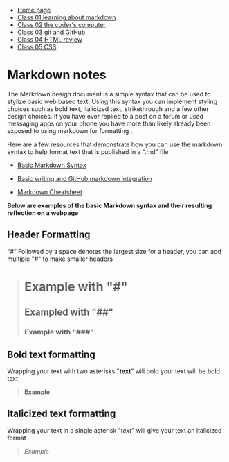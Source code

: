 * [Home page](https://rdball.github.io/reading-notes/)
* [Class 01 learning about markdown](read01)
* [Class 02 the coder's computer](read02)
* [Class 03 git and GitHub](read03)
* [Class 04 HTML review](read04)
* [Class 05 CSS](read05)

# Markdown notes

The Markdown design document is a simple syntax that can be used to stylize basic web based text. Using this syntax you can implement styling choices such as bold text, italicized text, strikethrough and a few other design choices. If you have ever replied to a post on a forum or used messaging apps on your phone you have more than likely already been exposed to using markdown for formatting .

Here are a few resources that demonstrate how you can use the markdown syntax to help format text that is published in a “.md” file

- [Basic Markdown Syntax](https://www.markdownguide.org/basic-syntax/)

- [Basic writing and GitHub markdown integration](https://docs.github.com/en/get-started/writing-on-github/getting-started-with-writing-and-formatting-on-github/basic-writing-and-formatting-syntax#quoting-code)

- [Markdown Cheatsheet](https://www.markdownguide.org/cheat-sheet/)

**Below are examples of the basic Markdown syntax and their resulting reflection on a webpage**

## Header Formatting

“#” Followed by a space denotes the largest size for a header, you can add multiple "#" to make smaller headers

> # Example with "#"
> ## Exampled with "##"
> ### Example with "###"

## Bold text formatting

Wrapping your text with two asterisks "**text**” will bold your text will be bold text

> **Example**

## Italicized text formatting 

Wrapping your text in a single asterisk "*text*" will give your text an italicized format

> *Example*
